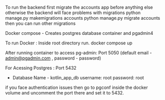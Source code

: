 To run the backend
 first migrate the accounts app before anything else otherwise the backend will face problems with migrations
   python manage.py makemigrations accounts
   python manage.py migrate accounts
 then you can run other migrations


Docker compose - Creates postgres database container and pgadmin4

To run Docker : Inside root directory run.
   docker compose up 

After running container to access pg-admin: Port 5050
 (default email - admin@pgadmin.com , password - password)

 
For Acessing Postgres : Port 5432
  - Database Name - kotlin_app_db username: root password: root


if you face authentication issues then go to pgconf inside the
docker volume and uncomment the port there and set it to 5432.